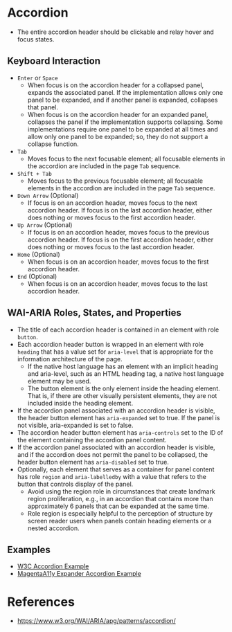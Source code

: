 
# Accordion
- The entire accordion header should be clickable and relay hover and focus states.

## Keyboard Interaction
- <code>Enter</code> or <code>Space</code>
  - When focus is on the accordion header for a collapsed panel, expands the associated panel. 
    If the implementation allows only one panel to be expanded, and if another panel is expanded, collapses that panel.
  - When focus is on the accordion header for an expanded panel, collapses the panel if the implementation supports collapsing. 
    Some implementations require one panel to be expanded at all times and allow only one panel to be expanded; 
    so, they do not support a collapse function.
- <code>Tab</code>
  - Moves focus to the next focusable element; all focusable elements in the accordion are included in the page <code>Tab</code> sequence.
- <code>Shift + Tab</code>
  - Moves focus to the previous focusable element; all focusable elements in the accordion are included in the page <code>Tab</code> sequence.
- <code>Down Arrow</code> (Optional)
  - If focus is on an accordion header, moves focus to the next accordion header. 
    If focus is on the last accordion header, either does nothing or moves focus to the first accordion header.
- <code>Up Arrow</code> (Optional)
  - If focus is on an accordion header, moves focus to the previous accordion header. 
    If focus is on the first accordion header, either does nothing or moves focus to the last accordion header.
- <code>Home</code> (Optional)
  - When focus is on an accordion header, moves focus to the first accordion header.
- <code>End</code> (Optional)
  - When focus is on an accordion header, moves focus to the last accordion header.

## WAI-ARIA Roles, States, and Properties
- The title of each accordion header is contained in an element with role <code>button</code>.
- Each accordion header button is wrapped in an element with role <code>heading</code> that has a value set for <code>aria-level</code> 
  that is appropriate for the information architecture of the page.
  - If the native host language has an element with an implicit heading and aria-level, such as an HTML heading tag, a native host language element may be used.
  - The button element is the only element inside the heading element. That is, if there are other visually persistent elements, they are not included inside the heading element.
- If the accordion panel associated with an accordion header is visible, the header button element has <code>aria-expanded</code> set to true. 
  If the panel is not visible, aria-expanded is set to false.
- The accordion header button element has <code>aria-controls</code> set to the ID of the element containing the accordion panel content.
- If the accordion panel associated with an accordion header is visible, and if the accordion does not permit the panel to be collapsed, 
  the header button element has <code>aria-disabled</code> set to true.
- Optionally, each element that serves as a container for panel content has role <code>region</code> and <code>aria-labelledby</code> with a value 
  that refers to the button that controls display of the panel.
  - Avoid using the region role in circumstances that create landmark region proliferation, e.g., in an accordion that contains more than approximately 6 panels that can be expanded at the same time.
  - Role region is especially helpful to the perception of structure by screen reader users when panels contain heading elements or a nested accordion.

## Examples
- [W3C Accordion Example](https://www.w3.org/WAI/ARIA/apg/patterns/accordion/examples/accordion/)
- [MagentaA11y Expander Accordion Example](https://www.magentaa11y.com/checklist-web/expander/)

# References
- https://www.w3.org/WAI/ARIA/apg/patterns/accordion/
